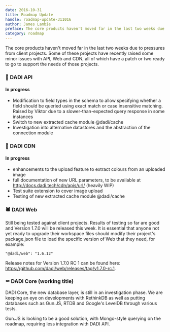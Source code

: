 ```yaml
---
date: 2016-10-31
title: Roadmap Update
handle: roadmap-update-311016
author: James Lambie
preface: The core products haven't moved far in the last two weeks due to pressures from client projects.
category: roadmap
---
```


The core products haven't moved far in the last two weeks due to pressures from client projects. Some of these projects have recently raised some minor issues with API, Web and CDN, all of which have a patch or two ready to go to support the needs of those projects.

### 🎃 DADI API

#### In progress

* Modification to field types in the schema to allow specifying whether a field should be queried using
exact match or case insensitive matching. Raised by Viktor due to a slower-than-expected query response in some instances
* Switch to new extracted cache module @dadi/cache
* Investigation into alternative datastores and the abstraction of the connection module

### 👻 DADI CDN

#### In progress

* enhancements to the upload feature to extract colours from an uploaded image
* full documentation of new URL parameters, to be available at http://docs.dadi.tech/cdn/apis/url/ (heavily WIP)
* Test suite extension to cover image upload
* Testing of new extracted cache module @dadi/cache

### 🕷 DADI Web

Still being tested against client projects. Results of testing so far are good and Version 1.7.0 will be released this week. It is essential that anyone not yet ready to upgrade their workspace files should modify their project's package.json file to load the specific version of Web that they need, for example:

`"@dadi/web": "1.6.12"`

Release notes for Version 1.7.0 RC 1 can be found here: https://github.com/dadi/web/releases/tag/v1.7.0-rc.1.

### ⚰ DADI Core (working title)

DADI Core, the new database layer, is still in an investigation phase. We are keeping an eye on developments with RethinkDB as well as putting databases such as Gun.JS, RTDB and Google's LevelDB through various tests.

Gun.JS is looking to be a good solution, with Mongo-style querying on the roadmap, requiring less integration with DADI API.
